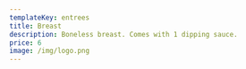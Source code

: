 ```yaml
---
templateKey: entrees
title: Breast
description: Boneless breast. Comes with 1 dipping sauce.
price: 6
image: /img/logo.png
---
```

